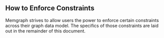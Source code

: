## How to Enforce Constraints

Memgraph strives to allow users the power to enforce certain constraints across
their graph data model. The specifics of those constraints are laid out in the
remainder of this document.

